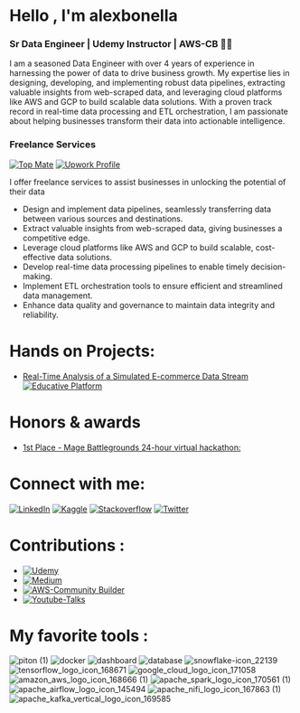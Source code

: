 
# Hello , I'm alexbonella 
### Sr Data Engineer | Udemy Instructor | AWS-CB   👨‍💻

I am a seasoned Data Engineer with over 4 years of experience in harnessing the power of data to drive business growth. My expertise lies in designing, developing, and implementing robust data pipelines, extracting valuable insights from web-scraped data, and leveraging cloud platforms like AWS and GCP to build scalable data solutions. With a proven track record in real-time data processing and ETL orchestration, I am passionate about helping businesses transform their data into actionable intelligence.

### Freelance Services 

[![Top Mate](https://img.shields.io/badge/Top-Mate-orange)](https://topmate.io/datexland) 
[![Upwork Profile](https://img.shields.io/badge/Upwork-Profile-green)](https://www.upwork.com/freelancers/~011681cd2e086b056d) 

I offer freelance services to assist businesses in unlocking the potential of their data 

* Design and implement data pipelines, seamlessly transferring data between various sources and destinations.
* Extract valuable insights from web-scraped data, giving businesses a competitive edge.
* Leverage cloud platforms like AWS and GCP to build scalable, cost-effective data solutions.
* Develop real-time data processing pipelines to enable timely decision-making.
* Implement ETL orchestration tools to ensure efficient and streamlined data management.
* Enhance data quality and governance to maintain data integrity and reliability.

# Hands on Projects:

* [Real-Time Analysis of a Simulated E-commerce Data Stream](https://www.educative.io/projects/real-time-analysis-of-a-simulated-e-commerce-data-stream) [![Educative Platform](https://img.shields.io/badge/Educative-Platform-blue)](https://www.educative.io/profile/view/5214055984529408)

# Honors & awards

* [1st Place - Mage Battlegrounds 24-hour virtual hackathon: ](https://github.com/alexbonella/Mage_Battlegrounds_Documentation)

# Connect with me: 

 [![LinkedIn](https://img.shields.io/badge/-LinkedIn-3b5998)](https://www.linkedin.com/in/alexanderbolano)
 [![Kaggle](https://img.shields.io/badge/-Kaggle-blue)](https://www.kaggle.com/alexbonella)
 [![Stackoverflow](https://img.shields.io/badge/-Stackoverflow-ff7c55)](https://stackoverflow.com/users/10906576/alexbonella)
 [![Twitter](https://img.shields.io/badge/-@datexland-1DA1F2)](https://twitter.com/datexland)


# Contributions : 

* [![Udemy](https://img.shields.io/badge/Udemy-Course-purple)](https://bit.ly/41cZfHD)
* [![Medium](https://img.shields.io/badge/Medium-Blog-black)](https://datexland.medium.com/)
* [![AWS-Community Builder](https://img.shields.io/badge/AWS-Community%20Builder-orange)](https://aws.amazon.com/es/developer/community/community-builders/community-builders-directory/?cb-cards.sort-by=item.additionalFields.cbName&cb-cards.sort-order=asc&awsf.builder-category=cb-type%23data&awsf.location=location%23latam&awsf.year=year%232022)
* [![Youtube-Talks](https://img.shields.io/badge/Youtube-Talks-red)](https://www.youtube.com/watch?v=8pECZZ6l8-4&t=3669s)


# My favorite tools : 
![piton (1)](https://user-images.githubusercontent.com/45697319/119986243-39700700-bf89-11eb-9553-4901245868b1.png)
![docker](https://user-images.githubusercontent.com/45697319/119987060-37f30e80-bf8a-11eb-9f30-05a3d89307b0.png)
![dashboard](https://user-images.githubusercontent.com/45697319/119987731-f6169800-bf8a-11eb-90d7-15128e0a5766.png)
![database](https://user-images.githubusercontent.com/45697319/119987733-f6169800-bf8a-11eb-9e06-74db56c928bc.png)
![snowflake-icon_22139](https://user-images.githubusercontent.com/45697319/119988928-3fb3b280-bf8c-11eb-96b0-8318b770555d.png)
![tensorflow_logo_icon_168671](https://user-images.githubusercontent.com/45697319/119989254-97521e00-bf8c-11eb-8bf0-e8aa152f0d9a.png)
![google_cloud_logo_icon_171058](https://user-images.githubusercontent.com/45697319/119989256-97eab480-bf8c-11eb-918b-e476b42a850e.png)
![amazon_aws_logo_icon_168666 (1)](https://user-images.githubusercontent.com/45697319/119990218-b1d8c700-bf8d-11eb-975a-74ba6d098d9f.png)
![apache_spark_logo_icon_170561 (1)](https://user-images.githubusercontent.com/45697319/119990347-d765d080-bf8d-11eb-9817-ae8141a64566.png)
![apache_airflow_logo_icon_145494](https://user-images.githubusercontent.com/45697319/119988556-da5fc180-bf8b-11eb-9cea-ace928e1d021.png)
![apache_nifi_logo_icon_167863 (1)](https://user-images.githubusercontent.com/45697319/119990454-f5cbcc00-bf8d-11eb-9e82-71afe9c647b7.png)
![apache_kafka_vertical_logo_icon_169585](https://user-images.githubusercontent.com/45697319/119988561-daf85800-bf8b-11eb-9d34-013215e051e7.png)


